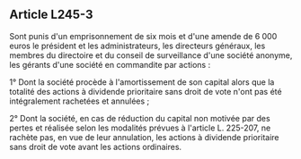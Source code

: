 Article L245-3
----
Sont punis d'un emprisonnement de six mois et d'une amende de 6 000 euros le
président et les administrateurs, les directeurs généraux, les membres du
directoire et du conseil de surveillance d'une société anonyme, les gérants
d'une société en commandite par actions :

1° Dont la société procède à l'amortissement de son capital alors que la
totalité des actions à dividende prioritaire sans droit de vote n'ont pas été
intégralement rachetées et annulées ;

2° Dont la société, en cas de réduction du capital non motivée par des pertes et
réalisée selon les modalités prévues à l'article L. 225-207, ne rachète pas, en
vue de leur annulation, les actions à dividende prioritaire sans droit de vote
avant les actions ordinaires.
